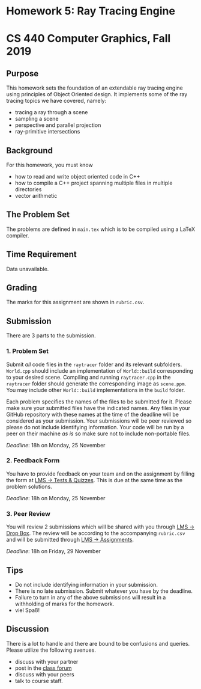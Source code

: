 # Homework 5: Ray Tracing Engine
# CS 440 Computer Graphics, Fall 2019

## Purpose

This homework sets the foundation of an extendable ray tracing engine using principles of Object Oriented design. It implements some of the ray tracing topics we have covered, namely:

- tracing a ray through a scene
- sampling a scene
- perspective and parallel projection
- ray-primitive intersections

## Background

For this homework, you must know

- how to read and write object oriented code in C++
- how to compile a C++ project spanning multiple files in multiple directories
- vector arithmetic

## The Problem Set

The problems are defined in `main.tex` which is to be compiled using a LaTeX compiler.

## Time Requirement

Data unavailable.

## Grading

The marks for this assignment are shown in `rubric.csv`.

## Submission

There are 3 parts to the submission.

### 1. Problem Set

Submit _all_ code files in the `raytracer` folder and its relevant subfolders. `World.cpp` should include an implementation of `World::build` corresponding to your desired scene. Compiling and running `raytracer.cpp` in the `raytracer` folder should generate the corresponding image as `scene.ppm`. You may include other `World::build` implementations in the `build` folder. 

Each problem specifies the names of the files to be submitted for it. Please make sure your submitted files have the indicated names. Any files in your GitHub repository with these names at the time of the deadline will be considered as your submission. Your submissions will be peer reviewed so please do not include identifying information. Your code will be run by a peer on their machine _as is_ so make sure not to include non-portable files.

_Deadline_: 18h on Monday, 25 November

### 2. Feedback Form

You have to provide feedback on your team and on the assignment by filling the form at [LMS -> Tests & Quizzes](https://lms.habib.edu.pk/x/WwHsDI). This is due at the same time as the problem solutions.

_Deadline_: 18h on Monday, 25 November

### 3. Peer Review

You will review 2 submissions which will be shared with you through [LMS -> Drop Box](https://lms.habib.edu.pk/x/zMq8bx). The review will be according to the accompanying `rubric.csv` and will be submitted through [LMS -> Assignments](https://lms.habib.edu.pk/x/0UmLTX).

_Deadline_: 18h on Friday, 29 November

## Tips

- Do not include identifying information in your submission.
- There is no late submission. Submit whatever you have by the deadline.
- Failure to turn in any of the above submissions will result in a withholding of marks for the homework.
- viel Spaß!

## Discussion

There is a lot to handle and there are bound to be confusions and queries. Please utilize the following avenues.

- discuss with your partner
- post in the [class forum](https://habibedu.facebook.com/groups/1062098287331314/)
- discuss with your peers
- talk to course staff.
